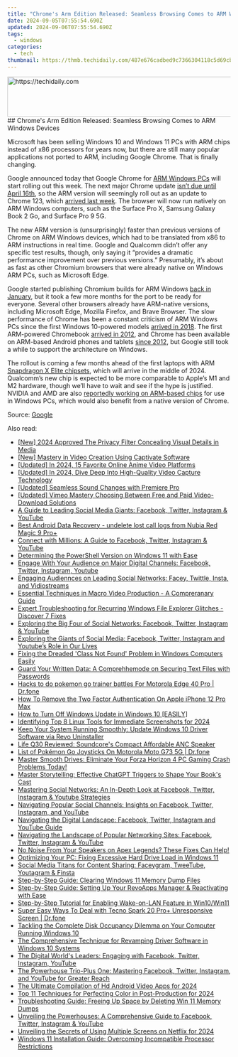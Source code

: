 ```yaml
---
title: "Chrome's Arm Edition Released: Seamless Browsing Comes to ARM Windows Devices"
date: 2024-09-05T07:55:54.690Z
updated: 2024-09-06T07:55:54.690Z
tags:
  - windows
categories:
  - tech
thumbnail: https://thmb.techidaily.com/487e676cadbed9c7366304118c5d69cbccc78efab49f48ed06a998718358fad4.jpg
---
```


<!-- affiliate ads begin -->
<a href="https://aligracehair.sjv.io/c/5597632/1880931/19272" target="_top" id="1880931">
  <img src="//a.impactradius-go.com/display-ad/19272-1880931" border="0" alt="https://techidaily.com" width="728" height="90"/>
</a>
<img height="0" width="0" src="https://aligracehair.sjv.io/i/5597632/1880931/19272" style="position:absolute;visibility:hidden;" border="0" />
<!-- affiliate ads end -->
## Chrome's Arm Edition Released: Seamless Browsing Comes to ARM Windows Devices

Microsoft has been selling Windows 10 and Windows 11 PCs with ARM chips instead of x86 processors for years now, but there are still many popular applications not ported to ARM, including Google Chrome. That is finally changing.

 Google announced today that Google Chrome for [ARM Windows PCs](https://fox-http.techidaily.com/essential-list-best-microphones-for-4k-ultra-hd/) will start rolling out this week. The next major Chrome update [isn’t due until April 16th](https://chromiumdash.appspot.com/schedule), so the ARM version will seemingly roll out as an update to Chrome 123, which [arrived last week](https://extra-tips.techidaily.com/in-2024-combining-visual-and-auditory-elements-in-the-windows-photos-app/). The browser will now run natively on ARM Windows computers, such as the Surface Pro X, Samsung Galaxy Book 2 Go, and Surface Pro 9 5G.

 The new ARM version is (unsurprisingly) faster than previous versions of Chrome on ARM Windows devices, which had to be translated from x86 to ARM instructions in real time. Google and Qualcomm didn’t offer any specific test results, though, only saying it “provides a dramatic performance improvement over previous versions.” Presumably, it’s about as fast as other Chromium browsers that were already native on Windows ARM PCs, such as Microsoft Edge.

 Google started publishing Chromium builds for ARM Windows [back in January](https://instagram-clips.techidaily.com/updated-2024-approved-achieve-visual-harmony-optimal-sizing-for-instagram-videos/), but it took a few more months for the port to be ready for everyone. Several other browsers already have ARM-native versions, including Microsoft Edge, Mozilla Firefox, and Brave Browser. The slow performance of Chrome has been a constant criticism of ARM Windows PCs since the first Windows 10-powered models [arrived in 2018](https://www.theverge.com/2017/12/5/16734402/windows-10-arm-snapdragon-laptop-hp-asus-lenovo-hands-on). The first ARM-powered Chromebook [arrived in 2012](https://www.theverge.com/2012/10/18/3521492/google-new-samsung-chromebook-249-monday), and Chrome has been available on ARM-based Android phones and tablets [since 2012](https://www.wired.com/2012/02/chrome-android/), but Google still took a while to support the architecture on Windows.

 The rollout is coming a few months ahead of the first laptops with ARM [Snapdragon X Elite chipsets](https://fox-direct.techidaily.com/2024-approved-economical-sky-craftsmen-top-5-budget-friendly-drones/), which will arrive in the middle of 2024\. Qualcomm’s new chip is expected to be more comparable to Apple’s M1 and M2 hardware, though we’ll have to wait and see if the hype is justified. NVIDIA and AMD are also [reportedly working on ARM-based chips](https://www.reuters.com/technology/nvidia-make-arm-based-pc-chips-major-new-challenge-intel-2023-10-23/) for use in Windows PCs, which would also benefit from a native version of Chrome.

 Source: [Google](https://blog.google/products/chrome/download-google-chrome-windows-pc-arm/)

<ins class="adsbygoogle"
     style="display:block"
     data-ad-format="autorelaxed"
     data-ad-client="ca-pub-7571918770474297"
     data-ad-slot="1223367746"></ins>



<ins class="adsbygoogle"
     style="display:block"
     data-ad-client="ca-pub-7571918770474297"
     data-ad-slot="8358498916"
     data-ad-format="auto"
     data-full-width-responsive="true"></ins>

<span class="atpl-alsoreadstyle">Also read:</span>
<div><ul>
<li><a href="https://youtube-blog.techidaily.com/024-approved-the-privacy-filter-concealing-visual-details-in-media/"><u>[New] 2024 Approved  The Privacy Filter  Concealing Visual Details in Media</u></a></li>
<li><a href="https://video-capture.techidaily.com/new-mastery-in-video-creation-using-captivate-software/"><u>[New] Mastery in Video Creation Using Captivate Software</u></a></li>
<li><a href="https://facebook-record-videos.techidaily.com/updated-in-2024-15-favorite-online-anime-video-platforms/"><u>[Updated] In 2024, 15 Favorite Online Anime Video Platforms</u></a></li>
<li><a href="https://visual-screen-recording.techidaily.com/updated-in-2024-dive-deep-into-high-quality-video-capture-technology/"><u>[Updated] In 2024, Dive Deep Into High-Quality Video Capture Technology</u></a></li>
<li><a href="https://vp-tips.techidaily.com/updated-seamless-sound-changes-with-premiere-pro/"><u>[Updated] Seamless Sound Changes with Premiere Pro</u></a></li>
<li><a href="https://vimeo-videos.techidaily.com/updated-vimeo-mastery-choosing-between-free-and-paid-video-download-solutions/"><u>[Updated] Vimeo Mastery  Choosing Between Free and Paid Video-Download Solutions</u></a></li>
<li><a href="https://win-forum.techidaily.com/a-guide-to-leading-social-media-giants-facebook-twitter-instagram-and-youtube/"><u>A Guide to Leading Social Media Giants: Facebook, Twitter, Instagram & YouTube</u></a></li>
<li><a href="https://phone-solutions.techidaily.com/best-android-data-recovery-undelete-lost-call-logs-from-nubia-red-magic-9-proplus-by-fonelab-android-recover-call-logs/"><u>Best Android Data Recovery - undelete lost call logs from Nubia Red Magic 9 Pro+</u></a></li>
<li><a href="https://win-forum.techidaily.com/connect-with-millions-a-guide-to-facebook-twitter-instagram-and-youtube/"><u>Connect with Millions: A Guide to Facebook, Twitter, Instagram & YouTube</u></a></li>
<li><a href="https://win-forum.techidaily.com/determining-the-powershell-version-on-windows-11-with-ease/"><u>Determining the PowerShell Version on Windows 11 with Ease</u></a></li>
<li><a href="https://win-forum.techidaily.com/engage-with-your-audience-on-major-digital-channels-facebook-twitter-instagram-youtube/"><u>Engage With Your Audience on Major Digital Channels: Facebook, Twitter, Instagram, Youtube</u></a></li>
<li><a href="https://win-forum.techidaily.com/engaging-audiennces-on-leading-social-networks-facey-twittle-insta-and-vidiostreams/"><u>Engaging Audiennces on Leading Social Networks: Facey, Twittle, Insta, and Vidiostreams</u></a></li>
<li><a href="https://extra-tips.techidaily.com/essential-techniques-in-macro-video-production-a-compreranary-guide/"><u>Essential Techniques in Macro Video Production - A Compreranary Guide</u></a></li>
<li><a href="https://win-forum.techidaily.com/expert-troubleshooting-for-recurring-windows-file-explorer-glitches-discover-7-fixes/"><u>Expert Troubleshooting for Recurring Windows File Explorer Glitches - Discover 7 Fixes</u></a></li>
<li><a href="https://win-forum.techidaily.com/exploring-the-big-four-of-social-networks-facebook-twitter-instagram-and-youtube/"><u>Exploring the Big Four of Social Networks: Facebook, Twitter, Instagram & YouTube</u></a></li>
<li><a href="https://win-forum.techidaily.com/exploring-the-giants-of-social-media-facebook-twitter-instagram-and-youtubes-role-in-our-lives/"><u>Exploring the Giants of Social Media: Facebook, Twitter, Instagram and Youtube’s Role in Our Lives</u></a></li>
<li><a href="https://win-forum.techidaily.com/fixing-the-dreaded-class-not-found-problem-in-windows-computers-easily/"><u>Fixing the Dreaded 'Class Not Found' Problem in Windows Computers Easily</u></a></li>
<li><a href="https://win-forum.techidaily.com/guard-your-written-data-a-comprehhemode-on-securing-text-files-with-passwords/"><u>Guard Your Written Data: A Comprehhemode on Securing Text Files with Passwords</u></a></li>
<li><a href="https://android-pokemon-go.techidaily.com/hacks-to-do-pokemon-go-trainer-battles-for-motorola-edge-40-pro-drfone-by-drfone-virtual-android/"><u>Hacks to do pokemon go trainer battles For Motorola Edge 40 Pro | Dr.fone</u></a></li>
<li><a href="https://apple-account.techidaily.com/how-to-remove-the-two-factor-authentication-on-apple-iphone-12-pro-max-by-drfone-ios/"><u>How To Remove the Two Factor Authentication On Apple iPhone 12 Pro Max</u></a></li>
<li><a href="https://tech-revival.techidaily.com/how-to-turn-off-windows-update-in-windows-10-easily/"><u>How to Turn Off Windows Update in Windows 10 [EASILY]</u></a></li>
<li><a href="https://screen-capture.techidaily.com/identifying-top-8-linux-tools-for-immediate-screenshots-for-2024/"><u>Identifying Top 8 Linux Tools for Immediate Screenshots for 2024</u></a></li>
<li><a href="https://win-forum.techidaily.com/keep-your-system-running-smoothly-update-windows-10-driver-software-via-revo-uninstaller/"><u>Keep Your System Running Smoothly: Update Windows 10 Driver Software via Revo Uninstaller</u></a></li>
<li><a href="https://win-forum.techidaily.com/life-q30-reviewed-soundcores-compact-affordable-anc-speaker/"><u>Life Q30 Reviewed: Soundcore's Compact Affordable ANC Speaker</u></a></li>
<li><a href="https://android-pokemon-go.techidaily.com/list-of-pokemon-go-joysticks-on-motorola-moto-g73-5g-drfone-by-drfone-virtual-android/"><u>List of Pokémon Go Joysticks On Motorola Moto G73 5G | Dr.fone</u></a></li>
<li><a href="https://program-issues.techidaily.com/1723001777688-master-smooth-drives-eliminate-your-forza-horizon-4-pc-gaming-crash-problems-today/"><u>Master Smooth Drives: Eliminate Your Forza Horizon 4 PC Gaming Crash Problems Today!</u></a></li>
<li><a href="https://tech-hub.techidaily.com/master-storytelling-effective-chatgpt-triggers-to-shape-your-books-cast/"><u>Master Storytelling: Effective ChatGPT Triggers to Shape Your Book's Cast</u></a></li>
<li><a href="https://win-forum.techidaily.com/mastering-social-networks-an-in-depth-look-at-facebook-twitter-instagram-and-youtube-strategies/"><u>Mastering Social Networks: An In-Depth Look at Facebook, Twitter, Instagram & Youtube Strategies</u></a></li>
<li><a href="https://win-forum.techidaily.com/navigating-popular-social-channels-insights-on-facebook-twitter-instagram-and-youtube/"><u>Navigating Popular Social Channels: Insights on Facebook, Twitter, Instagram, and YouTube</u></a></li>
<li><a href="https://win-forum.techidaily.com/navigating-the-digital-landscape-facebook-twitter-instagram-and-youtube-guide/"><u>Navigating the Digital Landscape: Facebook, Twitter, Instagram and YouTube Guide</u></a></li>
<li><a href="https://win-forum.techidaily.com/navigating-the-landscape-of-popular-networking-sites-facebook-twitter-instagram-and-youtube/"><u>Navigating the Landscape of Popular Networking Sites: Facebook, Twitter, Instagram & YouTube</u></a></li>
<li><a href="https://sound-issues.techidaily.com/no-noise-from-your-speakers-on-apex-legends-these-fixes-can-help/"><u>No Noise From Your Speakers on Apex Legends? These Fixes Can Help!</u></a></li>
<li><a href="https://win-forum.techidaily.com/optimizing-your-pc-fixing-excessive-hard-drive-load-in-windows-11/"><u>Optimizing Your PC: Fixing Excessive Hard Drive Load in Windows 11</u></a></li>
<li><a href="https://win-forum.techidaily.com/social-media-titans-for-content-sharing-faceygram-tweetube-youtagram-and-finsta/"><u>Social Media Titans for Content Sharing: Faceygram, TweeTube, Youtagram & Finsta</u></a></li>
<li><a href="https://win-forum.techidaily.com/step-by-step-guide-clearing-windows-11-memory-dump-files/"><u>Step-by-Step Guide: Clearing Windows 11 Memory Dump Files</u></a></li>
<li><a href="https://win-forum.techidaily.com/step-by-step-guide-setting-up-your-revoapps-manager-and-reactivating-with-ease/"><u>Step-by-Step Guide: Setting Up Your RevoApps Manager & Reactivating with Ease</u></a></li>
<li><a href="https://win-forum.techidaily.com/step-by-step-tutorial-for-enabling-wake-on-lan-feature-in-win10win11/"><u>Step-by-Step Tutorial for Enabling Wake-on-LAN Feature in Win10/Win11</u></a></li>
<li><a href="https://howto.techidaily.com/super-easy-ways-to-deal-with-tecno-spark-20-proplus-unresponsive-screen-drfone-by-drfone-fix-android-problems-fix-android-problems/"><u>Super Easy Ways To Deal with Tecno Spark 20 Pro+ Unresponsive Screen | Dr.fone</u></a></li>
<li><a href="https://win-forum.techidaily.com/tackling-the-complete-disk-occupancy-dilemma-on-your-computer-running-windows-10/"><u>Tackling the Complete Disk Occupancy Dilemma on Your Computer Running Windows 10</u></a></li>
<li><a href="https://win-forum.techidaily.com/the-comprehensive-technique-for-revamping-driver-software-in-windows-10-systems/"><u>The Comprehensive Technique for Revamping Driver Software in Windows 10 Systems</u></a></li>
<li><a href="https://win-forum.techidaily.com/the-digital-worlds-leaders-engaging-with-facebook-twitter-instagram-youtube/"><u>The Digital World's Leaders: Engaging with Facebook, Twitter, Instagram, YouTube</u></a></li>
<li><a href="https://win-forum.techidaily.com/the-powerhouse-trio-plus-one-mastering-facebook-twitter-instagram-and-youtube-for-greater-reach/"><u>The Powerhouse Trio-Plus One: Mastering Facebook, Twitter, Instagram, and YouTube for Greater Reach</u></a></li>
<li><a href="https://some-approaches.techidaily.com/the-ultimate-compilation-of-hd-android-video-apps-for-2024/"><u>The Ultimate Compilation of Hd Android Video Apps for 2024</u></a></li>
<li><a href="https://some-skills.techidaily.com/top-11-techniques-for-perfecting-color-in-post-production-for-2024/"><u>Top 11 Techniques for Perfecting Color in Post-Production for 2024</u></a></li>
<li><a href="https://win-forum.techidaily.com/troubleshooting-guide-freeing-up-space-by-deleting-win-11-memory-dumps/"><u>Troubleshooting Guide: Freeing Up Space by Deleting Win 11 Memory Dumps</u></a></li>
<li><a href="https://win-forum.techidaily.com/unveiling-the-powerhouses-a-comprehensive-guide-to-facebook-twitter-instagram-and-youtube/"><u>Unveiling the Powerhouses: A Comprehensive Guide to Facebook, Twitter, Instagram & YouTube</u></a></li>
<li><a href="https://some-tips.techidaily.com/unveiling-the-secrets-of-using-multiple-screens-on-netflix-for-2024/"><u>Unveiling the Secrets of Using Multiple Screens on Netflix for 2024</u></a></li>
<li><a href="https://win-forum.techidaily.com/windows-11-installation-guide-overcoming-incompatible-processor-restrictions/"><u>Windows 11 Installation Guide: Overcoming Incompatible Processor Restrictions</u></a></li>
</ul></div>

